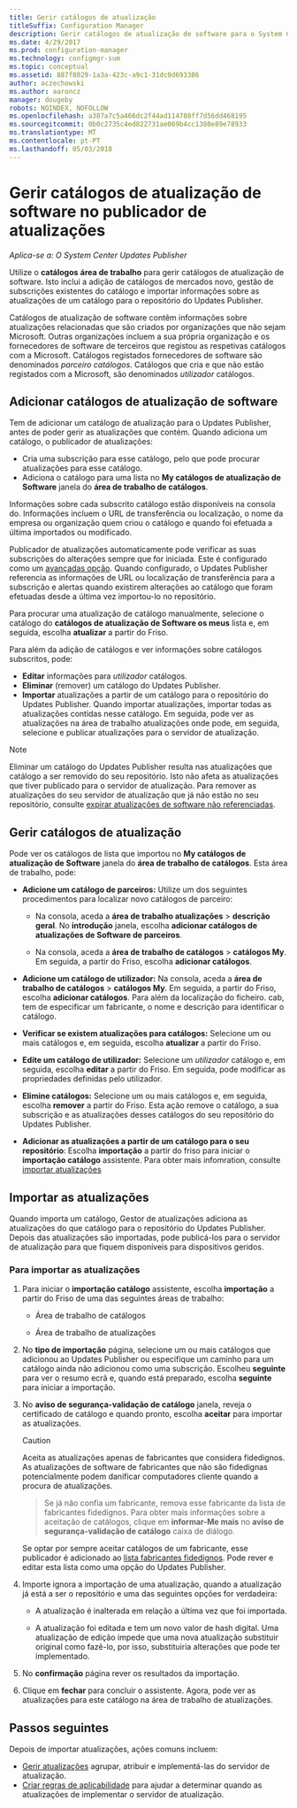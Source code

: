 ```yaml
---
title: Gerir catálogos de atualização
titleSuffix: Configuration Manager
description: Gerir catálogos de atualização de software para o System Center Updates Publisher
ms.date: 4/29/2017
ms.prod: configuration-manager
ms.technology: configmgr-sum
ms.topic: conceptual
ms.assetid: 887f8029-1a3a-423c-a9c1-31dc0d693386
author: aczechowski
ms.author: aaroncz
manager: dougeby
robots: NOINDEX, NOFOLLOW
ms.openlocfilehash: a387a7c5a466dc2f44ad114788ff7d56dd468195
ms.sourcegitcommit: 0b0c2735c4ed822731ae069b4cc1380e89e78933
ms.translationtype: MT
ms.contentlocale: pt-PT
ms.lasthandoff: 05/03/2018
---
```

# <a name="manage-software-update-catalogs-in-updates-publisher"></a>Gerir catálogos de atualização de software no publicador de atualizações

*Aplica-se a: O System Center Updates Publisher*

Utilize o **catálogos** **área de trabalho** para gerir catálogos de atualização de software. Isto inclui a adição de catálogos de mercados novo, gestão de subscrições existentes do catálogo e importar informações sobre as atualizações de um catálogo para o repositório do Updates Publisher.

Catálogos de atualização de software contêm informações sobre atualizações relacionadas que são criados por organizações que não sejam Microsoft. Outras organizações incluem a sua própria organização e os fornecedores de software de terceiros que registou as respetivas catálogos com a Microsoft. Catálogos registados fornecedores de software são denominados *parceiro catálogos*. Catálogos que cria e que não estão registados com a Microsoft, são denominados *utilizador* catálogos.

## <a name="add-software-update-catalogs"></a>Adicionar catálogos de atualização de software
Tem de adicionar um catálogo de atualização para o Updates Publisher, antes de poder gerir as atualizações que contém. Quando adiciona um catálogo, o publicador de atualizações:
-   Cria uma subscrição para esse catálogo, pelo que pode procurar atualizações para esse catálogo.
-   Adiciona o catálogo para uma lista no **My catálogos de atualização de Software** janela do **área de trabalho de catálogos**.  

Informações sobre cada subscrito catálogo estão disponíveis na consola do. Informações incluem o URL de transferência ou localização, o nome da empresa ou organização quem criou o catálogo e quando foi efetuada a última importados ou modificado.

Publicador de atualizações automaticamente pode verificar as suas subscrições do alterações sempre que for iniciada. Este é configurado como um [avançadas opção](/sccm/sum/tools/updates-publisher-options#advanced). Quando configurado, o Updates Publisher referencia as informações de URL ou localização de transferência para a subscrição e alertas quando existirem alterações ao catálogo que foram efetuadas desde a última vez importou-lo no repositório.

Para procurar uma atualização de catálogo manualmente, selecione o catálogo do **catálogos de atualização de Software os meus** lista e, em seguida, escolha **atualizar** a partir do Friso.

Para além da adição de catálogos e ver informações sobre catálogos subscritos, pode:
-  **Editar** informações para *utilizador* catálogos.
-  **Eliminar** (remover) um catálogo do Updates Publisher.
-  **Importar** atualizações a partir de um catálogo para o repositório do Updates Publisher. Quando importar atualizações, importar todas as atualizações contidas nesse catálogo. Em seguida, pode ver as atualizações na área de trabalho atualizações onde pode, em seguida, selecione e publicar atualizações para o servidor de atualização.

> [!NOTE]   
> Eliminar um catálogo do Updates Publisher resulta nas atualizações que catálogo a ser removido do seu repositório. Isto não afeta as atualizações que tiver publicado para o servidor de atualização. Para remover as atualizações do seu servidor de atualização que já não estão no seu repositório, consulte [expirar atualizações de software não referenciadas](/sccm/sum/tools/updates-publisher-options#expire-unreferenced-software-updates).

## <a name="manage-update-catalogs"></a>Gerir catálogos de atualização
Pode ver os catálogos de lista que importou no **My catálogos de atualização de Software** janela do **área de trabalho de catálogos**. Esta área de trabalho, pode:

-   **Adicione um catálogo de parceiros:** Utilize um dos seguintes procedimentos para localizar novo catálogos de parceiro:

    -   Na consola, aceda a **área de trabalho atualizações** > **descrição geral**. No **introdução** janela, escolha **adicionar catálogos de atualizações de Software de parceiros**.

    -   Na consola, aceda a **área de trabalho de catálogos** > **catálogos My**. Em seguida, a partir do Friso, escolha **adicionar catálogos**.

-   **Adicione um catálogo de utilizador:** Na consola, aceda a **área de trabalho de catálogos** > **catálogos My**. Em seguida, a partir do Friso, escolha **adicionar catálogos**. Para além da localização do ficheiro. cab, tem de especificar um fabricante, o nome e descrição para identificar o catálogo.


-   **Verificar se existem atualizações para catálogos:** Selecione um ou mais catálogos e, em seguida, escolha **atualizar** a partir do Friso.

-   **Edite um catálogo de utilizador:** Selecione um *utilizador* catálogo e, em seguida, escolha **editar** a partir do Friso. Em seguida, pode modificar as propriedades definidas pelo utilizador.

-   **Elimine catálogos:** Selecione um ou mais catálogos e, em seguida, escolha **remover** a partir do Friso. Esta ação remove o catálogo, a sua subscrição e as atualizações desses catálogos do seu repositório do Updates Publisher.

-   **Adicionar as atualizações a partir de um catálogo para o seu repositório**: Escolha **importação** a partir do friso para iniciar o **importação catálogo** assistente. Para obter mais infomration, consulte [importar atualizações](#import-updates)

## <a name="import-updates"></a>Importar as atualizações
Quando importa um catálogo, Gestor de atualizações adiciona as atualizações do que catálogo para o repositório do Updates Publisher. Depois das atualizações são importadas, pode publicá-los para o servidor de atualização para que fiquem disponíveis para dispositivos geridos.

### <a name="to-import-updates"></a>Para importar as atualizações
1.  Para iniciar o **importação catálogo** assistente, escolha **importação** a partir do Friso de uma das seguintes áreas de trabalho:

    -   Área de trabalho de catálogos

    -   Área de trabalho de atualizações

2.  No **tipo de importação** página, selecione um ou mais catálogos que adicionou ao Updates Publisher ou especifique um caminho para um catálogo ainda não adicionou como uma subscrição. Escolheu **seguinte** para ver o resumo ecrã e, quando está preparado, escolha **seguinte** para iniciar a importação.

3.  No **aviso de segurança-validação de catálogo** janela, reveja o certificado de catálogo e quando pronto, escolha **aceitar** para importar as atualizações.

    > [!CAUTION]    
    > Aceita as atualizações apenas de fabricantes que considera fidedignos. As atualizações de software de fabricantes que não são fidedignas potencialmente podem danificar computadores cliente quando a procura de atualizações.

    >  Se já não confia um fabricante, remova esse fabricante da lista de fabricantes fidedignos. Para obter mais informações sobre a aceitação de catálogos, clique em **informar-Me mais** no **aviso de segurança-validação de catálogo** caixa de diálogo.

    Se optar por sempre aceitar catálogos de um fabricante, esse publicador é adicionado ao [lista fabricantes fidedignos](/sccm/sum/tools/updates-publisher-options#trusted-publishers). Pode rever e editar esta lista como uma opção do Updates Publisher.

4.  Importe ignora a importação de uma atualização, quando a atualização já está a ser o repositório e uma das seguintes opções for verdadeira:

    -   A atualização é inalterada em relação a última vez que foi importada.

    -   A atualização foi editada e tem um novo valor de hash digital. Uma atualização de edição impede que uma nova atualização substituir original como fazê-lo, por isso, substituiria alterações que pode ter implementado.

5.  No **confirmação** página rever os resultados da importação.

6.  Clique em **fechar** para concluir o assistente. Agora, pode ver as atualizações para este catálogo na área de trabalho de atualizações.

## <a name="next-steps"></a>Passos seguintes
Depois de importar atualizações, ações comuns incluem:
-   [Gerir atualizações](/sccm/sum/tools/manage-updates-with-updates-publisher) agrupar, atribuir e implementá-las do servidor de atualização.
-   [Criar regras de aplicabilidade](/sccm/sum/tools/updates-publisher-applicability-rules) para ajudar a determinar quando as atualizações de implementar o servidor de atualização.
